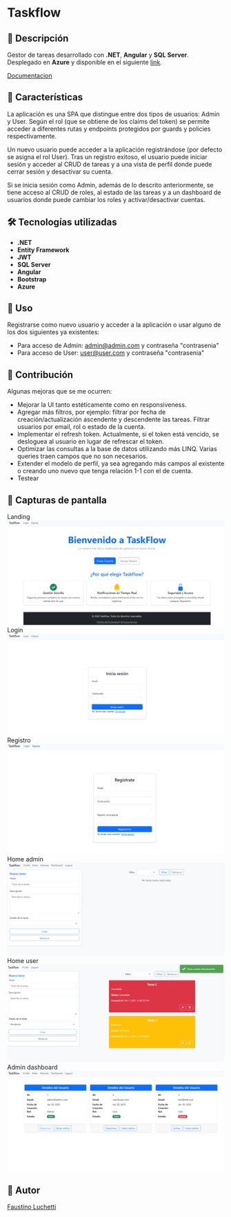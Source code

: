 # Taskflow

## 📌 Descripción

Gestor de tareas desarrollado con **.NET**, **Angular** y **SQL Server**. Desplegado en **Azure** y disponible en el siguiente [link](https://taskflowclient.azurewebsites.net/).

[Documentacion](https://taskflowapi.azurewebsites.net/index.html)

## 🚀 Características

La aplicación es una SPA que distingue entre dos tipos de usuarios: Admin y User. Según el rol (que se obtiene de los claims del token) se permite acceder a diferentes rutas y endpoints protegidos por guards y policies respectivamente.

Un nuevo usuario puede acceder a la aplicación registrándose (por defecto se asigna el rol User). Tras un registro exitoso, el usuario puede iniciar sesión y acceder al CRUD de tareas y a una vista de perfil donde puede cerrar sesión y desactivar su cuenta.

Si se inicia sesión como Admin, además de lo descrito anteriormente, se tiene acceso al CRUD de roles, al estado de las tareas y a un dashboard de usuarios donde puede cambiar los roles y activar/desactivar cuentas.

## 🛠️ Tecnologías utilizadas

- **.NET**
- **Entity Framework**
- **JWT**
- **SQL Server**
- **Angular**
- **Bootstrap**
- **Azure**

## 📖 Uso

Registrarse como nuevo usuario y acceder a la aplicación o usar alguno de los dos siguientes ya existentes:

- Para acceso de Admin: admin@admin.com y contraseña "contrasenia"
- Para acceso de User: user@user.com y contraseña "contrasenia"

## 🤝 Contribución

Algunas mejoras que se me ocurren:

- Mejorar la UI tanto estéticamente como en responsiveness.
- Agregar más filtros, por ejemplo: filtrar por fecha de creación/actualización ascendente y descendente las tareas. Filtrar usuarios por email, rol o estado de la cuenta.
- Implementar el refresh token. Actualmente, si el token está vencido, se desloguea al usuario en lugar de refrescar el token.
- Optimizar las consultas a la base de datos utilizando más LINQ. Varias queries traen campos que no son necesarios.
- Extender el modelo de perfil, ya sea agregando más campos al existente o creando uno nuevo que tenga relación 1-1 con el de cuenta.
- Testear

## 🎨 Capturas de pantalla

Landing
![landing](screenshots/landing.png)
Login  
![login](screenshots/login.png)  
Registro  
![signup](screenshots/signup.png)  
Home admin  
![adminHome](screenshots/adminHome.png)  
Home user  
![userHome](screenshots/userHome.png)  
Admin dashboard  
![adminDashboard](screenshots/adminDashboard.png)

## 📌 Autor

[Faustino Luchetti](https://github.com/fluchetti45)
